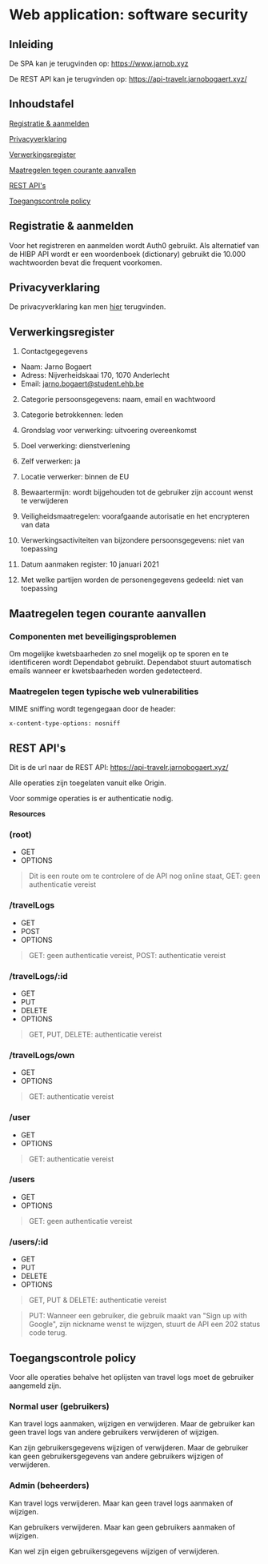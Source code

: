# Web application: software security

## Inleiding

De SPA kan je terugvinden op: https://www.jarnob.xyz

De REST API kan je terugvinden op: https://api-travelr.jarnobogaert.xyz/

## Inhoudstafel

[Registratie & aanmelden](#registratie-&-aanmelden)

[Privacyverklaring](#Privacyverklaring)

[Verwerkingsregister](#Verwerkingsregister)

[Maatregelen tegen courante aanvallen](#maatregelen-tegen-courante-aanvallen)

[REST API's](#rest-api's)

[Toegangscontrole policy](#Toegangscontrole-policy)

## Registratie & aanmelden

Voor het registreren en aanmelden wordt Auth0 gebruikt. Als alternatief van de HIBP API wordt er een woordenboek (dictionary) gebruikt die 10.000 wachtwoorden bevat die frequent voorkomen.

## Privacyverklaring

De privacyverklaring kan men [hier](https://www.jarnob.xyz/privacy-policy) terugvinden.

## Verwerkingsregister

1. Contactgegegevens

- Naam: Jarno Bogaert
- Adress: Nijverheidskaai 170, 1070 Anderlecht
- Email: jarno.bogaert@student.ehb.be

2. Categorie persoonsgegevens: naam, email en wachtwoord

3. Categorie betrokkennen: leden

4. Grondslag voor verwerking: uitvoering overeenkomst

5. Doel verwerking: dienstverlening

6. Zelf verwerken: ja

7. Locatie verwerker: binnen de EU

8. Bewaartermijn: wordt bijgehouden tot de gebruiker zijn account wenst te verwijderen

9. Veiligheidsmaatregelen: voorafgaande autorisatie en het encrypteren van data

10. Verwerkingsactiviteiten van bijzondere persoonsgegevens: niet van toepassing

11. Datum aanmaken register: 10 januari 2021

12. Met welke partijen worden de personengegevens gedeeld: niet van toepassing

## Maatregelen tegen courante aanvallen

### Componenten met beveiligingsproblemen

Om mogelijke kwetsbaarheden zo snel mogelijk op te sporen en te identificeren wordt Dependabot gebruikt. Dependabot stuurt automatisch emails wanneer er kwetsbaarheden worden gedetecteerd.

### Maatregelen tegen typische web vulnerabilities

MIME sniffing wordt tegengegaan door de header:

`x-content-type-options: nosniff`

## REST API's

Dit is de url naar de REST API: https://api-travelr.jarnobogaert.xyz/

Alle operaties zijn toegelaten vanuit elke Origin.

Voor sommige operaties is er authenticatie nodig.

**Resources**

### (root)

- GET
- OPTIONS

> Dit is een route om te controlere of de API nog online staat, GET: geen authenticatie vereist

### /travelLogs

- GET
- POST
- OPTIONS

> GET: geen authenticatie vereist, POST: authenticatie vereist

### /travelLogs/:id

- GET
- PUT
- DELETE
- OPTIONS

> GET, PUT, DELETE: authenticatie vereist

### /travelLogs/own

- GET
- OPTIONS

> GET: authenticatie vereist

### /user

- GET
- OPTIONS

> GET: authenticatie vereist

### /users

- GET
- OPTIONS

> GET: geen authenticatie vereist

### /users/:id

- GET
- PUT
- DELETE
- OPTIONS

> GET, PUT & DELETE: authenticatie vereist

> PUT: Wanneer een gebruiker, die gebruik maakt van "Sign up with Google", zijn nickname wenst te wijzgen, stuurt de API een 202 status code terug.

## Toegangscontrole policy

Voor alle operaties behalve het oplijsten van travel logs moet de gebruiker aangemeld zijn.

### Normal user (gebruikers)

Kan travel logs aanmaken, wijzigen en verwijderen. Maar de gebruiker kan geen travel logs van andere gebruikers verwijderen of wijzigen.

Kan zijn gebruikersgegevens wijzigen of verwijderen. Maar de gebruiker kan geen gebruikersgegevens van andere gebruikers wijzigen of verwijderen.

### Admin (beheerders)

Kan travel logs verwijderen. Maar kan geen travel logs aanmaken of wijzigen.

Kan gebruikers verwijderen. Maar kan geen gebruikers aanmaken of wijzigen.

Kan wel zijn eigen gebruikersgegevens wijzigen of verwijderen.
